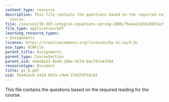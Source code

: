 ```yaml
---
content_type: resource
description: This file contains the questions based on the required reading for the
  course.
file: /courses/18-307-integral-equations-spring-2006/fba4a2c834188d7ac9e417d37d7fdcb2_ps_6.pdf
file_type: application/pdf
learning_resource_types:
- Assignments
license: https://creativecommons.org/licenses/by-nc-sa/4.0/
ocw_type: OCWFile
parent_title: Assignments
parent_type: CourseSection
parent_uid: 4abe0a22-8ee8-28be-92fd-8ac747e43f8d
resourcetype: Document
title: ps_6.pdf
uid: fba4a2c8-3418-8d7a-c9e4-17d37d7fdcb2
---
```

This file contains the questions based on the required reading for the course.